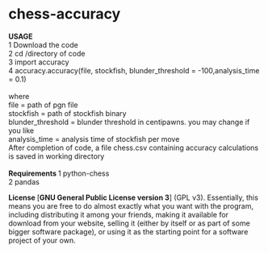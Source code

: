 # chess-accuracy
<b> USAGE </b>
<br>
1 Download the code <br>
2 cd /directory of code<br>
3 import accuracy<br>
4 accuracy.accuracy(file, stockfish, blunder_threshold = -100,analysis_time = 0.1)<br>
<br>
where<br>
      file = path of pgn file<br>
      stockfish = path of stockfish binary<br>
      blunder_threshold = blunder threshold in centipawns. you may change if you like<br>
      analysis_time = analysis time of stockfish per move<br>
After completion of code, a file chess.csv containing accuracy calculations is saved in working directory<br>
<br>
<b> Requirements </b>
1 python-chess<br>
2 pandas<br>

<b> License </b>
[**GNU General Public License version 3**] (GPL v3). Essentially,
this means you are free to do almost exactly what you want with the program,
including distributing it among your friends, making it available for download
from your website, selling it (either by itself or as part of some bigger
software package), or using it as the starting point for a software project of
your own.
